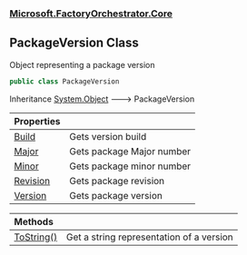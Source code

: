 ### [Microsoft.FactoryOrchestrator.Core](Microsoft_FactoryOrchestrator_Core.md 'Microsoft.FactoryOrchestrator.Core')
## PackageVersion Class
Object representing a package version  
```csharp
public class PackageVersion
```

Inheritance [System.Object](https://docs.microsoft.com/en-us/dotnet/api/System.Object 'System.Object') &#129106; PackageVersion  

| Properties | |
| :--- | :--- |
| [Build](PackageVersion_Build.md 'Microsoft.FactoryOrchestrator.Core.PackageVersion.Build') | Gets version build<br/> |
| [Major](PackageVersion_Major.md 'Microsoft.FactoryOrchestrator.Core.PackageVersion.Major') | Gets package Major number<br/> |
| [Minor](PackageVersion_Minor.md 'Microsoft.FactoryOrchestrator.Core.PackageVersion.Minor') | Gets package minor number<br/> |
| [Revision](PackageVersion_Revision.md 'Microsoft.FactoryOrchestrator.Core.PackageVersion.Revision') | Gets package revision<br/> |
| [Version](PackageVersion_Version.md 'Microsoft.FactoryOrchestrator.Core.PackageVersion.Version') | Gets package version<br/> |

| Methods | |
| :--- | :--- |
| [ToString()](PackageVersion_ToString().md 'Microsoft.FactoryOrchestrator.Core.PackageVersion.ToString()') | Get a string representation of a version<br/> |
